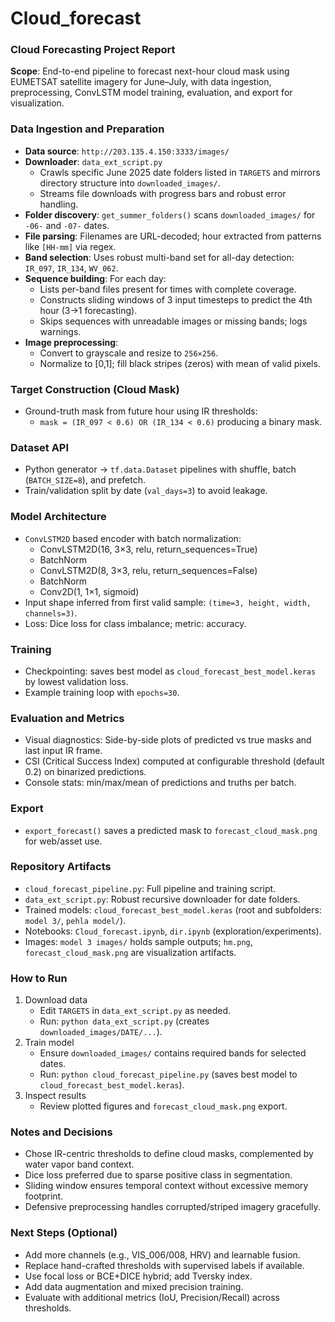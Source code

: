 # Cloud_forecast
### Cloud Forecasting Project Report

**Scope**: End-to-end pipeline to forecast next-hour cloud mask using EUMETSAT satellite imagery for June–July, with data ingestion, preprocessing, ConvLSTM model training, evaluation, and export for visualization.

### Data Ingestion and Preparation
- **Data source**: `http://203.135.4.150:3333/images/`
- **Downloader**: `data_ext_script.py`
  - Crawls specific June 2025 date folders listed in `TARGETS` and mirrors directory structure into `downloaded_images/`.
  - Streams file downloads with progress bars and robust error handling.
- **Folder discovery**: `get_summer_folders()` scans `downloaded_images/` for `-06-` and `-07-` dates.
- **File parsing**: Filenames are URL-decoded; hour extracted from patterns like `[HH-mm]` via regex.
- **Band selection**: Uses robust multi-band set for all-day detection: `IR_097`, `IR_134`, `WV_062`.
- **Sequence building**: For each day:
  - Lists per-band files present for times with complete coverage.
  - Constructs sliding windows of 3 input timesteps to predict the 4th hour (3→1 forecasting).
  - Skips sequences with unreadable images or missing bands; logs warnings.
- **Image preprocessing**:
  - Convert to grayscale and resize to `256×256`.
  - Normalize to [0,1]; fill black stripes (zeros) with mean of valid pixels.

### Target Construction (Cloud Mask)
- Ground-truth mask from future hour using IR thresholds:
  - `mask = (IR_097 < 0.6) OR (IR_134 < 0.6)` producing a binary mask.

### Dataset API
- Python generator → `tf.data.Dataset` pipelines with shuffle, batch (`BATCH_SIZE=8`), and prefetch.
- Train/validation split by date (`val_days=3`) to avoid leakage.

### Model Architecture
- `ConvLSTM2D` based encoder with batch normalization:
  - ConvLSTM2D(16, 3×3, relu, return_sequences=True)
  - BatchNorm
  - ConvLSTM2D(8, 3×3, relu, return_sequences=False)
  - BatchNorm
  - Conv2D(1, 1×1, sigmoid)
- Input shape inferred from first valid sample: `(time=3, height, width, channels=3)`.
- Loss: Dice loss for class imbalance; metric: accuracy.

### Training
- Checkpointing: saves best model as `cloud_forecast_best_model.keras` by lowest validation loss.
- Example training loop with `epochs=30`.

### Evaluation and Metrics
- Visual diagnostics: Side-by-side plots of predicted vs true masks and last input IR frame.
- CSI (Critical Success Index) computed at configurable threshold (default 0.2) on binarized predictions.
- Console stats: min/max/mean of predictions and truths per batch.

### Export
- `export_forecast()` saves a predicted mask to `forecast_cloud_mask.png` for web/asset use.

### Repository Artifacts
- `cloud_forecast_pipeline.py`: Full pipeline and training script.
- `data_ext_script.py`: Robust recursive downloader for date folders.
- Trained models: `cloud_forecast_best_model.keras` (root and subfolders: `model 3/`, `pehla model/`).
- Notebooks: `Cloud_forecast.ipynb`, `dir.ipynb` (exploration/experiments).
- Images: `model 3 images/` holds sample outputs; `hm.png`, `forecast_cloud_mask.png` are visualization artifacts.

### How to Run
1) Download data
   - Edit `TARGETS` in `data_ext_script.py` as needed.
   - Run: `python data_ext_script.py` (creates `downloaded_images/DATE/...`).
2) Train model
   - Ensure `downloaded_images/` contains required bands for selected dates.
   - Run: `python cloud_forecast_pipeline.py` (saves best model to `cloud_forecast_best_model.keras`).
3) Inspect results
   - Review plotted figures and `forecast_cloud_mask.png` export.

### Notes and Decisions
- Chose IR-centric thresholds to define cloud masks, complemented by water vapor band context.
- Dice loss preferred due to sparse positive class in segmentation.
- Sliding window ensures temporal context without excessive memory footprint.
- Defensive preprocessing handles corrupted/striped imagery gracefully.

### Next Steps (Optional)
- Add more channels (e.g., VIS_006/008, HRV) and learnable fusion.
- Replace hand-crafted thresholds with supervised labels if available.
- Use focal loss or BCE+DICE hybrid; add Tversky index.
- Add data augmentation and mixed precision training.
- Evaluate with additional metrics (IoU, Precision/Recall) across thresholds.

